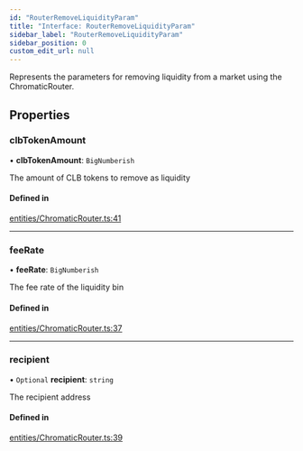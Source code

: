 ```yaml
---
id: "RouterRemoveLiquidityParam"
title: "Interface: RouterRemoveLiquidityParam"
sidebar_label: "RouterRemoveLiquidityParam"
sidebar_position: 0
custom_edit_url: null
---
```


Represents the parameters for removing liquidity from a market using the ChromaticRouter.

## Properties

### clbTokenAmount

• **clbTokenAmount**: `BigNumberish`

The amount of CLB tokens to remove as liquidity

#### Defined in

[entities/ChromaticRouter.ts:41](https://github.com/chromatic-protocol/sdk/blob/52142a9/packages/sdk-ethers-v6/src/entities/ChromaticRouter.ts#L41)

___

### feeRate

• **feeRate**: `BigNumberish`

The fee rate of the liquidity bin

#### Defined in

[entities/ChromaticRouter.ts:37](https://github.com/chromatic-protocol/sdk/blob/52142a9/packages/sdk-ethers-v6/src/entities/ChromaticRouter.ts#L37)

___

### recipient

• `Optional` **recipient**: `string`

The recipient address

#### Defined in

[entities/ChromaticRouter.ts:39](https://github.com/chromatic-protocol/sdk/blob/52142a9/packages/sdk-ethers-v6/src/entities/ChromaticRouter.ts#L39)
